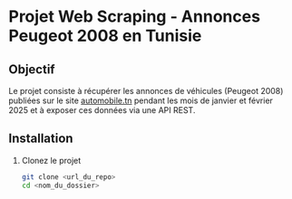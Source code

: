 # Projet Web Scraping - Annonces Peugeot 2008 en Tunisie

## Objectif
Le projet consiste à récupérer les annonces de véhicules (Peugeot 2008) publiées sur le site [automobile.tn](https://www.automobile.tn/) pendant les mois de janvier et février 2025 et à exposer ces données via une API REST.

## Installation

1. Clonez le projet
   ```bash
   git clone <url_du_repo>
   cd <nom_du_dossier>
